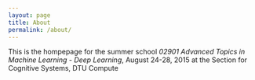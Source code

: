 ```yaml
---
layout: page
title: About
permalink: /about/
---
```


This is the hompepage for the summer school *02901 Advanced Topics in Machine Learning - Deep Learning*, August 24-28, 2015 at the Section for Cognitive Systems, DTU Compute